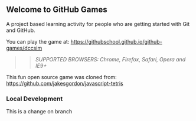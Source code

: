## Welcome to GitHub Games

A project based learning activity for people who are getting started with Git and GitHub.

You can play the game at: https://githubschool.github.io/github-games/dccsim

>> _*SUPPORTED BROWSERS*: Chrome, Firefox, Safari, Opera and IE9+_

This fun open source game was cloned from: https://github.com/jakesgordon/javascript-tetris

### Local Development 

This is a change on branch